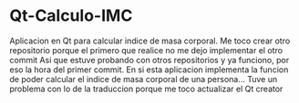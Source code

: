 # Qt-Calculo-IMC
Aplicacion en Qt para calcular indice de masa corporal.
Me toco crear otro repositorio porque el primero que realice no me dejo implementar el otro commit 
Asi que estuve probando con otros repositorios y ya funciono, por eso la hora del primer commit. 
En si esta aplicacion implementa la funcion de poder calcular el indice de masa corporal de una persona... 
Tuve un problema con lo de la traduccion porque me toco actualizar el Qt creator
